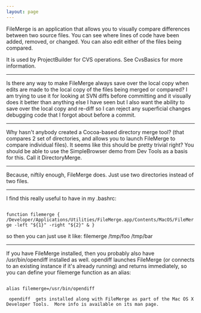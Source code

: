 ```yaml
---
layout: page
---
```


FileMerge is an application that allows you to visually compare differences between two source files.  You can see where lines of code have been added, removed, or changed.  You can also edit either of the files being compared.

It is used by ProjectBuilder for CVS operations.  See CvsBasics for more information.

----

Is there any way to make FileMerge always save over the local copy when edits are made to the local copy of the files being merged or compared?  I am trying to use it for looking at SVN diffs before committing and it visually does it better than anything else I have seen but I also want the ability to save over the local copy and re-diff so I can reject any superficial changes debugging code that I forgot about before a commit.

----

Why hasn't anybody created a Cocoa-based directory merge tool? (that compares 2 set of directories, and allows you to launch FileMerge to compare individual files).  It seems like this should be pretty trivial right?  You should be able to use the SimpleBrowser demo from Dev Tools as a basis for this. Call it DirectoryMerge.

----
Because, niftily enough, FileMerge does. Just use two directories instead of two files.


----
I find this really useful to have in my .bashrc:

<code>
function filemerge { /Developer/Applications/Utilities/FileMerge.app/Contents/MacOS/FileMerge -left "${1}" -right "${2}" & }
</code>

so then you can just use it like:      filemerge /tmp/foo /tmp/bar 

----
If you have FileMerge installed, then you probably also have      /usr/bin/opendiff  installed as well.       opendiff  launches FileMerge (or connects to an existing instance if it's already running) and returns immediately, so you can define your      filemerge  function as an alias:

<code>
alias filemerge=/usr/bin/opendiff
</code>

     opendiff  gets installed along with FileMerge as part of the Mac OS X Developer Tools.  More info is available on its man page.
